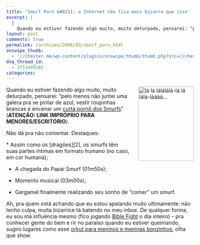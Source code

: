 ```yaml
---
title: 'Smurf Porn &#8211; a Internet não fica mais bizarra que isso'
excerpt: |
  |
    Quando eu estiver fazendo algo muito, muito deturpado, pensarei: "pelo menos não juntei uma galera pra se pintar de azul, vestir roupinhas brancas e encenar um curta pornô dos Smurfs" (ATENÇÃO: LINK IMPRÓPRIO PARA MENORES/ESCRITÓRIO). Não dá pra não comentar....
layout: post
comments: true
permalink: /archives/2008/03/smurf_porn.html
onswipe_thumb:
  - '//chester.me/wp-content/plugins/onswipe/thumb/thumb.php?src=//chester.me/archives/img/smurf.jpg&amp;w=600&amp;h=800&amp;zc=1&amp;q=75&amp;f=0'
dsq_thread_id:
  - 1751449102
categories:
---
```

<span class="mt-enclosure mt-enclosure-image"><img title="lá lá lálálálá-lá lá lálá-láááá..." src="//chester.me/archives/img/smurf.jpg" width="149" height="199" class="mt-image-right" style="float: right; margin: 0 0 20px 20px;" /></span>Quando eu estiver fazendo algo muito, muito deturpado, pensarei: &#8220;pelo menos não juntei uma galera pra se pintar de azul, vestir roupinhas brancas e encenar um [curta pornô dos Smurfs][1]&#8221; (**ATENÇÃO: LINK IMPRÓPRIO PARA MENORES/ESCRITÓRIO**).

Não dá pra não comentar. Destaques:

</p>
*   Assim como os [dragões][2], os smurfs têm suas partes íntimas em formato humano (no caso, em cor humana);


*   A chegada do Papai Smurf (01m50s);


*   Momento musical (03m00s);


*   Gargamel finalmente realizando seu sonho de &#8220;comer&#8221; um smurf.
</ul>

Ah, pra quem está achando que eu estou apelando muito ultimamente: não tenho culpa, muita bizarrice tá batendo no meu inbox. De qualquer forma, eu sou má influência mesmo (fico jogando [Bible Fight][3] o dia inteiro) &#8211; pra conhecer gente do bem e rir no paraíso quando eu estiver queimando, sugiro lugares como esse [orkut para meninos e meninas bonzinhos][4], olha que show.

 [1]: http://www.redtube.com/8399
 [2]: //chester.me/archives/2008/02/pornografia_com.html
 [3]: http://www.adultswim.com/games/biblefight/
 [4]: http://www.amoremcristo.com/
